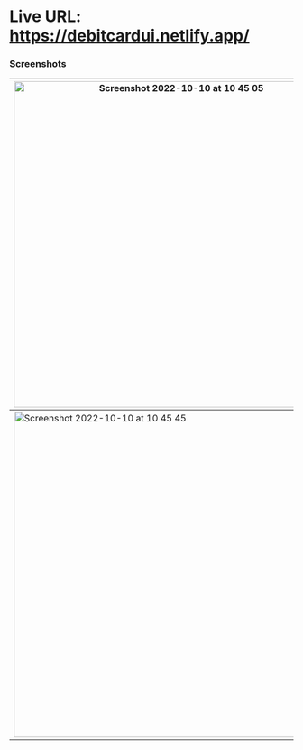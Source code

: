 # Live URL: https://debitcardui.netlify.app/

### Screenshots

|<img width="578" alt="Screenshot 2022-10-10 at 10 45 05" src="https://user-images.githubusercontent.com/26146760/194802641-fe85466f-510e-4e22-a37b-031a27152ab9.png">|<img width="578" alt="Screenshot 2022-10-10 at 10 45 17" src="https://user-images.githubusercontent.com/26146760/194802647-b5cd496a-d7ce-4331-b892-fc8cbb34de22.png">|
|-|-|
|<img width="578" alt="Screenshot 2022-10-10 at 10 45 45" src="https://user-images.githubusercontent.com/26146760/194802651-101af257-b9fb-4f8c-8b52-ab5092d05ae4.png">|<img width="547" alt="Screenshot 2022-10-10 at 10 46 00" src="https://user-images.githubusercontent.com/26146760/194802653-71d9a952-aec2-49ef-bb0c-c818847c2867.png">|

